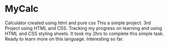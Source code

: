 # MyCalc
Calculator created using html and pure css
This a simple project. 3rd Project using HTML and CSS. Tracking my progress on learning and using HTML and CSS styling sheets. 
It took my 2hrs to complete this simple task. 
Ready to learn more on this language. Interesting so far.
